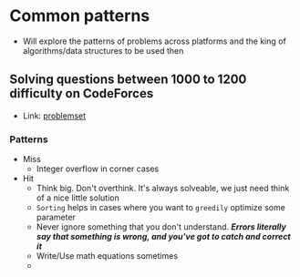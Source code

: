# Common patterns
- Will explore the patterns of problems across platforms and the king of algorithms/data structures to be used then

## Solving questions between 1000 to 1200 difficulty on CodeForces
- Link: [problemset](https://codeforces.com/problemset?order=BY_RATING_ASC&tags=1000-1200)

### Patterns
- Miss
    - Integer overflow in corner cases
- Hit
    - Think big. Don't overthink. It's always solveable, we just need think of a nice little solution
    - `Sorting` helps in cases where you want to `greedily` optimize some parameter
    - Never ignore something that you don't understand. **_Errors literally say that something is wrong, and you've got to catch and correct it_**
    - Write/Use math equations sometimes
    - 
